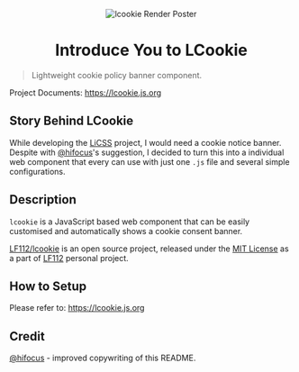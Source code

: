 <p align="center"><img src="https://i.imgur.com/nYNSkxM.png" alt="lcookie Render Poster"></p>

<h1 align="center">Introduce You to LCookie</h1>

> Lightweight cookie policy banner component.

Project Documents: https://lcookie.js.org

## Story Behind LCookie
While developing the [LiCSS](https://github.com/lf112/licss) project, I would need a cookie notice banner. Despite with [@hifocus](https://github.com/hifocus)'s suggestion, I decided to turn this into a individual web component that every can use with just one `.js` file and several simple configurations.

## Description
 `lcookie` is a JavaScript based web component that can be easily customised and automatically shows a cookie consent banner.

 [LF112/lcookie](https://github.com/lf112/lcookie) is an open source project, released under the [MIT License](https://github.com/LF112/lcookie/blob/master/LICENSE) as a part of [LF112](https://www.lf112.net) personal project.
 
## How to Setup
Please refer to: https://lcookie.js.org

## Credit
[@hifocus](https://github.com/hifocus) - improved copywriting of this README.
